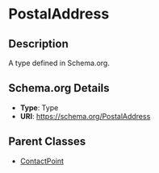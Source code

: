 # PostalAddress

## Description
A type defined in Schema.org.

## Schema.org Details
- **Type**: Type
- **URI**: https://schema.org/PostalAddress

## Parent Classes
- [ContactPoint](../ContactPoint.md)

